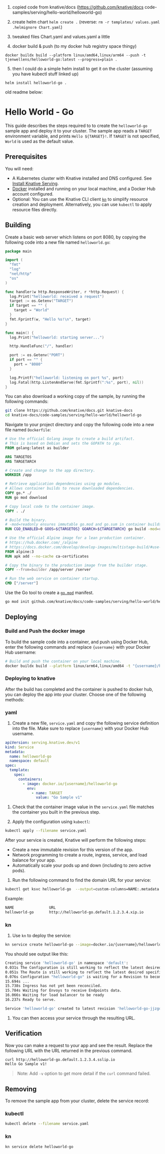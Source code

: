 1) copied code from knative/docs (https://github.com/knative/docs code-samples/serving/hello-world/helloworld-go)

2) create helm chart
`helm create .`
   (reverse: `rm -r templates/ values.yaml .helmignore Chart.yaml`)

3) tweaked files Chart.yaml and values.yaml a little

4) docker build & push (to my docker hub registry space thingy)
```shell
docker buildx build --platform linux/amd64,linux/arm64 --push -t tjenwellens/helloworld-go:latest --progress=plain .
```

5) then I could do a simple helm install to get it on the cluster (assuming you have kubectl stuff linked up)
```shell
helm install helloworld-go .
```

old readme below:

# Hello World - Go

This guide describes the steps required to to create the `helloworld-go` sample app
and deploy it to your cluster.
The sample app reads a `TARGET` environment variable, and prints `Hello ${TARGET}!`.
If `TARGET` is not specified, `World` is used as the default value.

## Prerequisites

You will need:

- A Kubernetes cluster with Knative installed and DNS configured.  See
  [Install Knative Serving](https://knative.dev/docs/install/serving/install-serving-with-yaml).
- [Docker](https://www.docker.com) installed and running on your local machine, and a Docker Hub account configured.
- Optional: You can use the Knative CLI client [`kn`](https://github.com/knative/client/releases) to simplify resource creation and deployment. Alternatively, you can use `kubectl` to apply resource files directly.

## Building

Create a basic web server which listens on port 8080, by copying the following code into a new file named `helloworld.go`:

```go
package main

import (
  "fmt"
  "log"
  "net/http"
  "os"
)

func handler(w http.ResponseWriter, r *http.Request) {
  log.Print("helloworld: received a request")
  target := os.Getenv("TARGET")
  if target == "" {
    target = "World"
  }
  fmt.Fprintf(w, "Hello %s!\n", target)
}

func main() {
  log.Print("helloworld: starting server...")

  http.HandleFunc("/", handler)

  port := os.Getenv("PORT")
  if port == "" {
    port = "8080"
  }

  log.Printf("helloworld: listening on port %s", port)
  log.Fatal(http.ListenAndServe(fmt.Sprintf(":%s", port), nil))
}
```

You can also download a working copy of the sample, by running the following commands:

```bash
git clone https://github.com/knative/docs.git knative-docs
cd knative-docs/code-samples/serving/hello-world/helloworld-go
```


Navigate to your project directory and copy the following code into a new file named `Dockerfile`:

```dockerfile
# Use the official Golang image to create a build artifact.
# This is based on Debian and sets the GOPATH to /go.
FROM golang:latest as builder

ARG TARGETOS
ARG TARGETARCH

# Create and change to the app directory.
WORKDIR /app

# Retrieve application dependencies using go modules.
# Allows container builds to reuse downloaded dependencies.
COPY go.* ./
RUN go mod download

# Copy local code to the container image.
COPY . ./

# Build the binary.
# -mod=readonly ensures immutable go.mod and go.sum in container builds.
RUN CGO_ENABLED=0 GOOS=${TARGETOS} GOARCH=${TARGETARCH} go build -mod=readonly -v -o server

# Use the official Alpine image for a lean production container.
# https://hub.docker.com/_/alpine
# https://docs.docker.com/develop/develop-images/multistage-build/#use-multi-stage-builds
FROM alpine:3
RUN apk add --no-cache ca-certificates

# Copy the binary to the production image from the builder stage.
COPY --from=builder /app/server /server

# Run the web service on container startup.
CMD ["/server"]
```

Use the Go tool to create a [`go.mod`](https://github.com/golang/go/wiki/Modules#gomod) manifest.

```bash
go mod init github.com/knative/docs/code-samples/serving/hello-world/helloworld-go
```

## Deploying

### Build and Push the docker image

To build the sample code into a container, and push using Docker Hub, enter the following commands and replace `{username}` with your Docker Hub username:

```bash
# Build and push the container on your local machine.
docker buildx build --platform linux/arm64,linux/amd64 -t "{username}/helloworld-go" --push .
```

### Deploying to knative
After the build has completed and the container is pushed to docker hub, you can deploy the app into your cluster. Choose one of the following methods:

### yaml

1. Create a new file, `service.yaml` and copy the following service definition into the file. Make sure to replace `{username}` with your Docker Hub username.

 ```yaml
 apiVersion: serving.knative.dev/v1
 kind: Service
 metadata:
   name: helloworld-go
   namespace: default
 spec:
   template:
     spec:
       containers:
         - image: docker.io/{username}/helloworld-go
           env:
             - name: TARGET
               value: "Go Sample v1"
 ```

1. Check that the container image value in the `service.yaml` file matches the container you built in the previous step.

1. Apply the configuration using `kubectl`:

 ```bash
 kubectl apply --filename service.yaml
 ```
After your service is created, Knative will perform the following steps:
 - Create a new immutable revision for this version of the app.
 - Network programming to create a route, ingress, service, and load  balance for your app.
 - Automatically scale your pods up and down (including to zero active pods).

1. Run the following command to find the domain URL for your service:
 ```bash
 kubectl get ksvc helloworld-go  --output=custom-columns=NAME:.metadata.name,URL:.status.url
 ```

 Example:
 ```bash
 NAME                URL
 helloworld-go       http://helloworld-go.default.1.2.3.4.xip.io
 ```


### kn

1. Use `kn` to deploy the service:

 ```bash
 kn service create helloworld-go --image=docker.io/{username}/helloworld-go --env TARGET="Go Sample v1"
 ```

 You should see output like this:
  ```bash
  Creating service 'helloworld-go' in namespace 'default':
  0.031s The Configuration is still working to reflect the latest desired specification.
  0.051s The Route is still working to reflect the latest desired specification.
  0.076s Configuration "helloworld-go" is waiting for a Revision to become ready.
  15.694s ...
  15.738s Ingress has not yet been reconciled.
  15.784s Waiting for Envoys to receive Endpoints data.
  16.066s Waiting for load balancer to be ready
  16.237s Ready to serve.

  Service 'helloworld-go' created to latest revision 'helloworld-go-jjzgd-1' is available at URL: http://helloworld-go.default.1.2.3.4.xip.io
  ```

1. You can then access your service through the resulting URL.



## Verification

Now you can make a request to your app and see the result. Replace the following URL with the URL returned in the previous command.

```bash
curl http://helloworld-go.default.1.2.3.4.sslip.io
Hello Go Sample v1!
```

 > Note: Add `-v` option to get more detail if the `curl` command failed.

## Removing

To remove the sample app from your cluster, delete the service record:

### kubectl
```bash
kubectl delete --filename service.yaml
```

### kn
```bash
kn service delete helloworld-go
```
